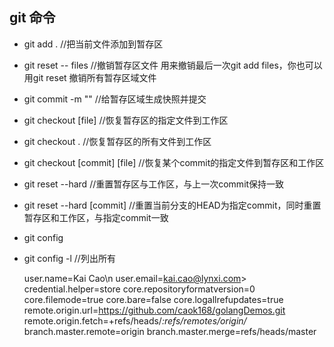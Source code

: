 ## git 命令

* git add . //把当前文件添加到暂存区
* git reset -- files //撤销暂存区文件   用来撤销最后一次git add files，你也可以用git reset    撤销所有暂存区域文件
* git commit -m ""  //给暂存区域生成快照并提交

* git checkout [file] //恢复暂存区的指定文件到工作区
* git checkout .   //恢复暂存区的所有文件到工作区
* git checkout [commit] [file]  //恢复某个commit的指定文件到暂存区和工作区

* git reset --hard  //重置暂存区与工作区，与上一次commit保持一致
* git reset --hard [commit]  //重置当前分支的HEAD为指定commit，同时重置暂存区和工作区，与指定commit一致

* git config 
* git config -l  //列出所有

  user.name=Kai Cao\n
  user.email=kai.cao@lynxi.com>
  credential.helper=store
  core.repositoryformatversion=0
  core.filemode=true
  core.bare=false
  core.logallrefupdates=true
  remote.origin.url=https://github.com/caok168/golangDemos.git
  remote.origin.fetch=+refs/heads/*:refs/remotes/origin/*
  branch.master.remote=origin
  branch.master.merge=refs/heads/master
